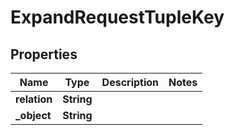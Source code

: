 

# ExpandRequestTupleKey


## Properties

| Name | Type | Description | Notes |
|------------ | ------------- | ------------- | -------------|
|**relation** | **String** |  |  |
|**_object** | **String** |  |  |



